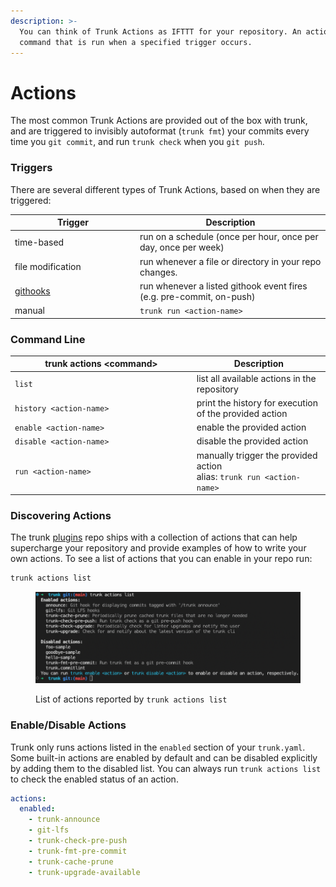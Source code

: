 ```yaml
---
description: >-
  You can think of Trunk Actions as IFTTT for your repository. An action is a
  command that is run when a specified trigger occurs.
---
```


# Actions

The most common Trunk Actions are provided out of the box with trunk, and are triggered to invisibly autoformat (`trunk fmt`) your commits every time you `git commit`, and run `trunk check` when you `git push`.

### Triggers

There are several different types of Trunk Actions, based on when they are triggered:

<table><thead><tr><th width="186">Trigger</th><th>Description</th></tr></thead><tbody><tr><td>time-based</td><td>run on a schedule (once per hour, once per day, once per week)</td></tr><tr><td>file modification</td><td>run whenever a file or directory in your repo changes.</td></tr><tr><td><a href="git-hooks.md">githooks</a></td><td>run whenever a listed githook event fires (e.g. pre-commit, on-push)</td></tr><tr><td>manual</td><td><code>trunk run &#x3C;action-name></code></td></tr></tbody></table>

### **Command Line**

<table><thead><tr><th width="276.757174392936">trunk actions &#x3C;command></th><th>Description</th></tr></thead><tbody><tr><td><code>list</code></td><td>list all available actions in the repository</td></tr><tr><td><code>history &#x3C;action-name></code></td><td>print the history for execution of the provided action</td></tr><tr><td><code>enable &#x3C;action-name></code></td><td>enable the provided action</td></tr><tr><td><code>disable &#x3C;action-name></code></td><td>disable the provided action</td></tr><tr><td><code>run &#x3C;action-name></code></td><td>manually trigger the provided action<br>alias: <code>trunk run &#x3C;action-name></code></td></tr></tbody></table>

### Discovering Actions

The trunk [plugins](https://github.com/trunk-io/plugins) repo ships with a collection of actions that can help supercharge your repository and provide examples of how to write your own actions. To see a list of actions that you can enable in your repo run:

```bash
trunk actions list
```

<figure><img src="../../../.gitbook/assets/image (27).png" alt=""><figcaption><p>List of actions reported by <code>trunk actions list</code></p></figcaption></figure>

### Enable/Disable Actions

Trunk only runs actions listed in the `enabled` section of your `trunk.yaml`. Some built-in actions are enabled by default and can be disabled explicitly by adding them to the disabled list. You can always run `trunk actions list` to check the enabled status of an action.

```yaml
actions:
  enabled:
    - trunk-announce
    - git-lfs
    - trunk-check-pre-push
    - trunk-fmt-pre-commit
    - trunk-cache-prune
    - trunk-upgrade-available
```
